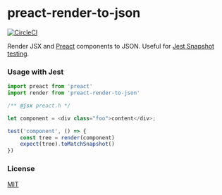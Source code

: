 # preact-render-to-json

[![CircleCI](https://img.shields.io/circleci/project/github/nathancahill/preact-render-to-json.svg)](https://circleci.com/gh/nathancahill/preact-render-to-json)

Render JSX and [Preact] components to JSON. Useful for [Jest Snapshot testing].

### Usage with Jest

```js
import preact from 'preact'
import render from 'preact-render-to-json'

/** @jsx preact.h */

let component = <div class="foo">content</div>;

test('component', () => {
    const tree = render(component)
    expect(tree).toMatchSnapshot()
})
```

### License

[MIT]

[Preact]: https://github.com/developit/preact
[Jest Snapshot testing]: https://facebook.github.io/jest/docs/snapshot-testing.html
[MIT]: http://choosealicense.com/licenses/mit/